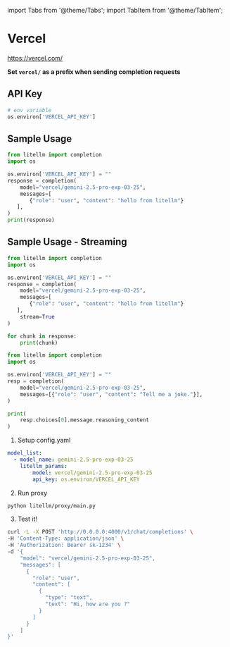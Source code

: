 import Tabs from '@theme/Tabs';
import TabItem from '@theme/TabItem';

# Vercel
https://vercel.com/

**Set `vercel/` as a prefix when sending completion requests**

## API Key
```python
# env variable
os.environ['VERCEL_API_KEY']
```

## Sample Usage
```python
from litellm import completion
import os

os.environ['VERCEL_API_KEY'] = ""
response = completion(
    model="vercel/gemini-2.5-pro-exp-03-25",
    messages=[
       {"role": "user", "content": "hello from litellm"}
   ],
)
print(response)
```

## Sample Usage - Streaming
```python
from litellm import completion
import os

os.environ['VERCEL_API_KEY'] = ""
response = completion(
    model="vercel/gemini-2.5-pro-exp-03-25",
    messages=[
       {"role": "user", "content": "hello from litellm"}
   ],
    stream=True
)

for chunk in response:
    print(chunk)
```

<Tabs>
<TabItem value="sdk" label="SDK">

```python
from litellm import completion
import os

os.environ['VERCEL_API_KEY'] = ""
resp = completion(
    model="vercel/gemini-2.5-pro-exp-03-25",
    messages=[{"role": "user", "content": "Tell me a joke."}],
)

print(
    resp.choices[0].message.reasoning_content
)
```

</TabItem>
<TabItem value="proxy" label="PROXY">

1. Setup config.yaml

```yaml
model_list:
  - model_name: gemini-2.5-pro-exp-03-25
    litellm_params:
        model: vercel/gemini-2.5-pro-exp-03-25
        api_key: os.environ/VERCEL_API_KEY
```

2. Run proxy

```bash
python litellm/proxy/main.py
```

3. Test it!

```bash
curl -L -X POST 'http://0.0.0.0:4000/v1/chat/completions' \
-H 'Content-Type: application/json' \
-H 'Authorization: Bearer sk-1234' \
-d '{
    "model": "vercel/gemini-2.5-pro-exp-03-25",
    "messages": [
      {
        "role": "user",
        "content": [
          {
            "type": "text",
            "text": "Hi, how are you ?"
          }
        ]
      }
    ]
}'
```

</TabItem>

</Tabs>
